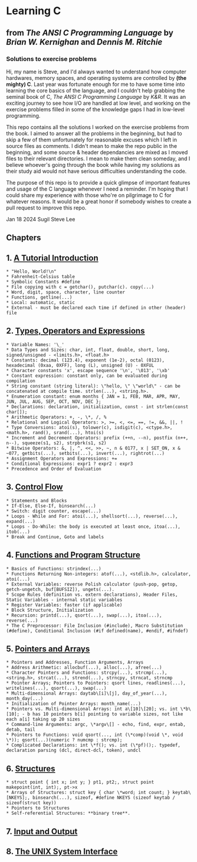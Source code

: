 # Learning C
## from _The ANSI C Programming Language_ by _Brian W. Kernighan_ and _Dennis M. Ritchie_
### Solutions to exercise problems

Hi, my name is Steve, and I'd always wanted to understand how computer hardwares, memory spaces, and operating systems are controlled by **(the mighty) C**. Last year was fortunate enough for me to have some time into learning the core basics of the language, and I couldn't help grabbing the seminal book of C, _The ANSI C Programming Language_ by _K&R_. It was an exciting journey to see how I/O are handled at low level, and working on the exercise problems filled in some of the knowledge gaps I had in low-level programming.

This repo contains all the solutions I worked on the exercise problems from the book. I aimed to answer all the problems in the beginning, but had to skip a few of them unfortunately for reasonable excuses which I left in source files as comments. I didn't mean to make the repo public in the beginning, and some source & header dependancies are mixed as I moved files to their relevant directories. I mean to make them clean someday, and I believe whoever's going through the book while having my solutions as their study aid would not have serious difficulties understanding the code.

The purpose of this repo is to provide a quick glimpse of important features and usage of the C language whenever I need a reminder. I'm hoping that I could share my experience with those who're on pilgrimage to C for whatever reasons. It would be a great honor if somebody wishes to create a pull request to improve this repo.

Jan 18 2024
Sugil Steve Lee

## Chapters

## 1. [A Tutorial Introduction](Chapter_1_-_A_Tutorial_Introduction/README.md)
	* "Hello, World!\n"
	* Fahrenheit-Celsius table
	* Symbolic Constants #define
	* File copying with c = getchar(), putchar(c). copy(...)
	* Word, digit, space, character, line counter
	* Functions, getline(...)
	* Local: automatic, static
	* External - must be declared each time if defined in other (header) file
## 2. [Types, Operators and Expressions](Chapter_2_-_Types_Operators_and_Expressions/README.md)
	* Variable Names: '\_'
	* Data Types and Sizes: char, int, float, double, short, long, signed/unsigned - <limits.h>, <float.h>
	* Constants: decimal (123.4), exponent (1e-2), octal (0123), hexadecimal (0xaa, 0XFF), long (L), unsigned (U) - 0XFUL
	* Character constants 'x', escape sequence '\n', '\013', '\xb'
	* Constant expression: constant only, can be evaluated during compilation
	* String constant (string literal): \"hello, \" \"world\" - can be concatenated at compile time. strlen(...), <string.h>.
	* Enumeration constant: enum months { JAN = 1, FEB, MAR, APR, MAY, JUN, JUL, AUG, SEP, OCT, NOV, DEC };
	* Declarations: declaration, initialization, const - int strlen(const char[]);
	* Arithmetic Operators: +, -, \*, /, %
	* Relational and Logical Operators: >, >=, <, <=, ==, !=, &&, ||, !
	* Type Conversions: atoi(s), tolower(c), isdigit(c), <ctype.h>, <math.h>, rand(), srand(...), htoi(s)
	* Increment and Decrement Operators: prefix (++n, --n), postfix (n++, n--), squeeze(s1, s2), strpbrk(s1, s2)
	* Bitwise Operators: &, |, ^, <<, >>, ~, n & 0177, x | SET_ON, x & ~077, getbits(...), setbits(...), invert(...), rightrot(...)
	* Assignment Operators and Expressions: +=
	* Conditional Expressions: expr1 ? expr2 : expr3
	* Precedence and Order of Evaluation
## 3. [Control Flow](Chapter_3_-_Control_Flow/README.md)
	* Statements and Blocks
	* If-Else, Else-If, binsearch(...)
	* Switch: digit counter, escape(...)
	* Loops - While and For: atoi(...), shellsort(...), reverse(...), expand(...)
	* Loops - Do-While: the body is executed at least once, itoa(...), itob(...)
	* Break and Continue, Goto and labels
## 4. [Functions and Program Structure](Chapter_4_-_Functions_and_Program_Structure/README.md)
	* Basics of Functions: strindex(...)
	* Functions Returning Non-integers: atof(...), <stdlib.h>, calculator, atoi(...)
	* External Variables: reverse Polish calculator (push-pop, getop, getch-ungetch, buf[BUFSIZ]), ungets(...).
	* Scope Rules (definition vs. extern declarations), Header Files, Static Variables - internal static variables
	* Register Variables: faster (if applicable)
	* Block Structure, Initialization
	* Recursion: printd(...), qsort(...), swap(...), itoa(...), reverse(...)
	* The C Preprocessor: File Inclusion (#include), Macro Substitution (#define), Conditional Inclusion (#if defined(name), #endif, #ifndef)
## 5. [Pointers and Arrays](Chapter_5_-_Pointers_and_Arrays/README.md)
	* Pointers and Addresses, Function Arguments, Arrays
	* Address Arithmetic: allocbuf(...), alloc(...), afree(...)
	* Character Pointers and Functions: strcpy(...), strcmp(...), <string.h>, strcat(...), strend(...), strncpy, strncat, strncmp
	* Pointer Arrays; Pointers to Pointers: qsort lines, readlines(...), writelines(...), qsort(...), swap(...)
	* Multi-dimensional Arrays: daytab\[i]\[j], day_of_year(...), month_day(...)
	* Initialization of Pointer Arrays: month_name(...)
	* Pointers vs. Multi-dimensional Arrays: int a\[10]\[20]; vs. int \*b\[10]; - b has 10 pointers b[i] pointing to variable sizes, not like each a[i] taking up 20 sizes
	* Command-line Arguments: argc, \*argv\[] - echo, find, expr, entab, detab, tail
	* Pointers to Functions: void qsort(..., int (\*comp)(void \*, void \*)); qsort(...)(numeric ? numcmp : strcmp);
	* Complicated Declarations: int \*f(); vs. int (\*pf)();. typedef, declaration parsing (dcl, direct-dcl, token), undcl
## 6. [Structures](Chapter_6_-_Structures/README.md)
	* struct point { int x; int y; } pt1, pt2;, struct point makepoint(int, int);, pt->x
	* Arrays of Structures: struct key { char \*word; int count; } keytab\[NKEYS];, binsearch(...), sizeof, #define NKEYS (sizeof keytab / sizeof(struct key))
	* Pointers to Structures
	* Self-referential Structures: **binary tree**.
## 7. [Input and Output](Chapter_7_-_Input_and_Output/README.md)
## 8. [The UNIX System Interface](Chapter_8_-_The_Unix_System_Interface/README.md)
